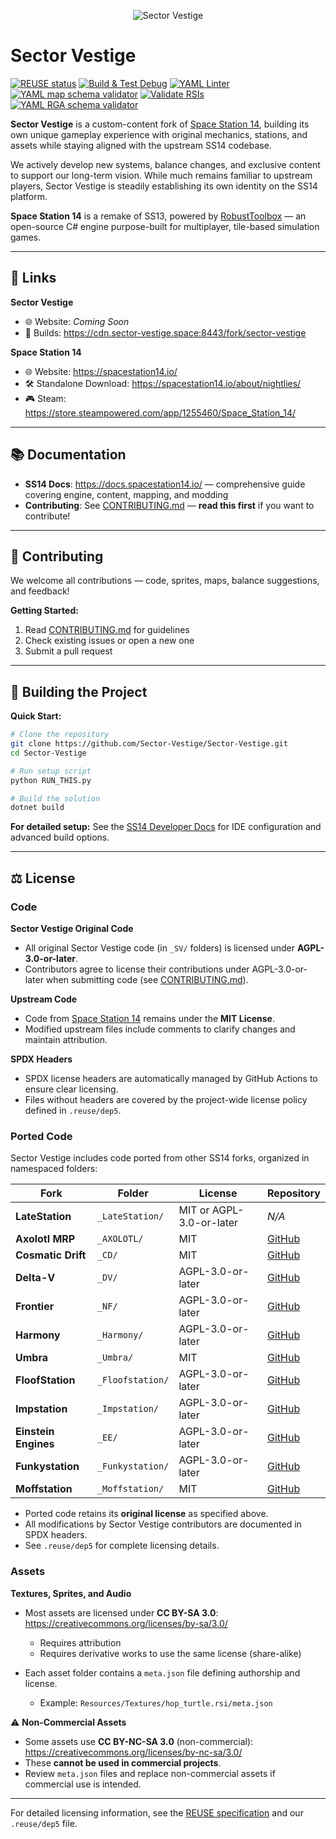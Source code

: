 <p align="center">
  <img alt="Sector Vestige" src="https://raw.githubusercontent.com/Sector-Vestige/Sector-Vestige/refs/heads/master/Resources/Textures/Logo/logo.png" />
</p>

# Sector Vestige

[![REUSE status](https://api.reuse.software/badge/github.com/Sector-Vestige/Sector-Vestige)](https://api.reuse.software/info/github.com/Sector-Vestige/Sector-Vestige)
[![Build & Test Debug](https://github.com/Sector-Vestige/Sector-Vestige/actions/workflows/build-test-debug.yml/badge.svg?branch=master)](https://github.com/Sector-Vestige/Sector-Vestige/actions/workflows/build-test-debug.yml)
[![YAML Linter](https://github.com/Sector-Vestige/Sector-Vestige/actions/workflows/yaml-linter.yml/badge.svg?branch=master)](https://github.com/Sector-Vestige/Sector-Vestige/actions/workflows/yaml-linter.yml)
[![YAML map schema validator](https://github.com/Sector-Vestige/Sector-Vestige/actions/workflows/validate_mapfiles.yml/badge.svg?branch=master)](https://github.com/Sector-Vestige/Sector-Vestige/actions/workflows/validate_mapfiles.yml)
[![Validate RSIs](https://github.com/Sector-Vestige/Sector-Vestige/actions/workflows/validate-rsis.yml/badge.svg?branch=master)](https://github.com/Sector-Vestige/Sector-Vestige/actions/workflows/validate-rsis.yml)
[![YAML RGA schema validator](https://github.com/Sector-Vestige/Sector-Vestige/actions/workflows/validate-rgas.yml/badge.svg?branch=master)](https://github.com/Sector-Vestige/Sector-Vestige/actions/workflows/validate-rgas.yml)

**Sector Vestige** is a custom-content fork of [Space Station 14](https://github.com/space-wizards/space-station-14), building its own unique gameplay experience with original mechanics, stations, and assets while staying aligned with the upstream SS14 codebase.

We actively develop new systems, balance changes, and exclusive content to support our long-term vision. While much remains familiar to upstream players, Sector Vestige is steadily establishing its own identity on the SS14 platform.

**Space Station 14** is a remake of SS13, powered by [RobustToolbox](https://github.com/space-wizards/RobustToolbox) — an open-source C# engine purpose-built for multiplayer, tile-based simulation games.

---

## 🔗 Links

**Sector Vestige**
- 🌐 Website: *Coming Soon*
- 📁 Builds: https://cdn.sector-vestige.space:8443/fork/sector-vestige

**Space Station 14**
- 🌐 Website: https://spacestation14.io/
- 🛠️ Standalone Download: https://spacestation14.io/about/nightlies/
- 🎮 Steam: https://store.steampowered.com/app/1255460/Space_Station_14/

---

## 📚 Documentation

- **SS14 Docs**: https://docs.spacestation14.io/ — comprehensive guide covering engine, content, mapping, and modding
- **Contributing**: See [CONTRIBUTING.md](CONTRIBUTING.md) — **read this first** if you want to contribute!

---

## 🤝 Contributing

We welcome all contributions — code, sprites, maps, balance suggestions, and feedback!

**Getting Started:**
1. Read [CONTRIBUTING.md](CONTRIBUTING.md) for guidelines
2. Check existing issues or open a new one
3. Submit a pull request

---

## 🧱 Building the Project

**Quick Start:**

```bash
# Clone the repository
git clone https://github.com/Sector-Vestige/Sector-Vestige.git
cd Sector-Vestige

# Run setup script
python RUN_THIS.py

# Build the solution
dotnet build
```

**For detailed setup:** See the [SS14 Developer Docs](https://docs.spacestation14.com/en/general-development/setup.html) for IDE configuration and advanced build options.

---

## ⚖️ License

### Code

**Sector Vestige Original Code**
- All original Sector Vestige code (in `_SV/` folders) is licensed under **AGPL-3.0-or-later**.
- Contributors agree to license their contributions under AGPL-3.0-or-later when submitting code (see [CONTRIBUTING.md](CONTRIBUTING.md)).

**Upstream Code**
- Code from [Space Station 14](https://github.com/space-wizards/space-station-14) remains under the **MIT License**.
- Modified upstream files include comments to clarify changes and maintain attribution.

**SPDX Headers**
- SPDX license headers are automatically managed by GitHub Actions to ensure clear licensing.
- Files without headers are covered by the project-wide license policy defined in `.reuse/dep5`.

### Ported Code

Sector Vestige includes code ported from other SS14 forks, organized in namespaced folders:

| Fork | Folder | License | Repository |
|------|--------|---------|------------|
| **LateStation** | `_LateStation/` | MIT or AGPL-3.0-or-later | *N/A* |
| **Axolotl MRP** | `_AXOLOTL/` | MIT | [GitHub](https://github.com/Axolotl-MRP/axolotl-mrp-14) |
| **Cosmatic Drift** | `_CD/` | MIT | [GitHub](https://github.com/cosmatic-drift-14/cosmatic-drift) |
| **Delta-V** | `_DV/` | AGPL-3.0-or-later | [GitHub](https://github.com/DeltaV-Station/Delta-v) |
| **Frontier** | `_NF/` | AGPL-3.0-or-later | [GitHub](https://github.com/new-frontiers-14/frontier-station-14) |
| **Harmony** | `_Harmony/` | AGPL-3.0-or-later | [GitHub](https://github.com/ss14-harmony/ss14-harmony) |
| **Umbra** | `_Umbra/` | MIT | [GitHub](https://github.com/Sector-Umbra/Sector-Umbra) |
| **FloofStation** | `_Floofstation/` | AGPL-3.0-or-later | [GitHub](https://github.com/Simple-Station/Einstein-Engines) |
| **Impstation** | `_Impstation/` | AGPL-3.0-or-later | [GitHub](https://github.com/impstation/imp-station-14) |
| **Einstein Engines** | `_EE/` | AGPL-3.0-or-later | [GitHub](https://github.com/Simple-Station/Einstein-Engines) |
| **Funkystation** | `_Funkystation/` | AGPL-3.0-or-later | [GitHub](https://github.com/funky-station/funky-station) |
| **Moffstation** | `_Moffstation/` | MIT | [GitHub](https://github.com/moff-station/moff-station-14) |

- Ported code retains its **original license** as specified above.
- All modifications by Sector Vestige contributors are documented in SPDX headers.
- See `.reuse/dep5` for complete licensing details.

### Assets

**Textures, Sprites, and Audio**
- Most assets are licensed under **CC BY-SA 3.0**: https://creativecommons.org/licenses/by-sa/3.0/
  - Requires attribution
  - Requires derivative works to use the same license (share-alike)

- Each asset folder contains a `meta.json` file defining authorship and license.
  - Example: `Resources/Textures/hop_turtle.rsi/meta.json`

⚠️ **Non-Commercial Assets**
- Some assets use **CC BY-NC-SA 3.0** (non-commercial): https://creativecommons.org/licenses/by-nc-sa/3.0/
- These **cannot be used in commercial projects**.
- Review `meta.json` files and replace non-commercial assets if commercial use is intended.

---

For detailed licensing information, see the [REUSE specification](https://reuse.software/) and our `.reuse/dep5` file.
